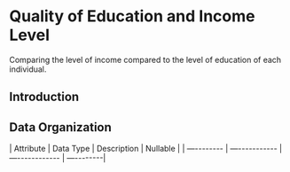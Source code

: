 # Quality of Education and Income Level
Comparing the level of income compared to the level of education of each individual. 
## Introduction
  
## Data Organization
| Attribute | Data Type | Description | Nullable |
| —-------- | —----------- | —------------ | —--------|
